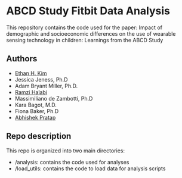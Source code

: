 # ABCD Study Fitbit Data Analysis
This repository contains the code used for the paper: Impact of demographic and socioeconomic differences on the use of wearable sensing technology in children: Learnings from the ABCD Study

## Authors

- [Ethan H. Kim](https://github.com/ethanhkim)
- Jessica Jeness, Ph.D
- Adam Bryant Miller, Ph.D. 
- [Ramzi Halabi](https://github.com/RamziHalabi)
- Massimiliano  de Zambotti, Ph.D
- Kara Bagot, M.D.
- Fiona Baker, Ph.D 
- [Abhishek Pratap](https://github.com/apratap)

## Repo description
This repo is organized into two main directories:

* /analysis: contains the code used for analyses
* /load_utils: contains the code to load data for analysis scripts
